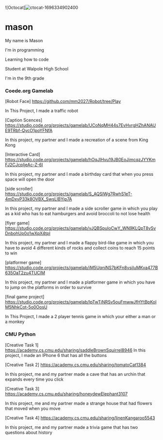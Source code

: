 ![Octocat]![ctocat-1696334902400](https://github.com/mm2027/mason/assets/146838324/daca09b4-2211-4bb9-a245-eb9157946caf)


# mason
My name is Mason

I'm in programming

Learning how to code

Student at Walpole High School

I'm in the 9th grade

### Coede.org Gamelab
[Robot Face] https://github.com/mm2027/Robot/tree/Play

In This Project, I made a traffic robot 

[Caption Scences] https://studio.code.org/projects/gamelab/UCoNqMH44s7EvHvrgHZhANAUE9TRbf-QycO1poYFNfA

In this project, my partner and I made a recreation of a scene from King Kong

[Interactive Card] https://studio.code.org/projects/gamelab/hOqJlHvu19JB0EoJimcqzJYYKmFJ2CJcpIjeAc-Z-6I

In this project, my partner and I made a birthday card that when you press space will open the door

[side scroller] https://studio.code.org/projects/gamelab/S_AQSIWg7RwhS1eT-4mDxyP33k8OVBX_SwsLIBYip7A

In this project, my partner and I made a side scroller game in which you play as a kid who has to eat hamburgers and avoid broccoli to not lose health

[flyer game] https://studio.code.org/projects/gamelab/vJQBSpuloCwY_WN9KLQpT8vSvDnbohUp0o1wXpX4tpI

In this project, my partner and I made a flappy bird-like game in which you have to avoid 4 different kinds of rocks and collect coins to reach 15 points to win 

[platformer game] https://studio.code.org/projects/gamelab/iM5UqniNS7bKFn8vsiIuMKva477B635OaT2zu4TUClM

In this project, my partner and I made a platformer game in which you have to jump on the platforms in order to survive

[final game project] https://studio.code.org/projects/gamelab/IpTwTiNRSv5ouFmwwJfHYtBpKoIM5NhkCot-5o0OosU

In This Project, I made a 2 player tennis game in which your either a man or a monkey

### CMU Python
[Creative Task 1] https://academy.cs.cmu.edu/sharing/saddleBrownSquirrel8946
In this project, I made an IPhone 6 that has all the buttons

[Creative Task 2]  https://academy.cs.cmu.edu/sharing/tomatoCat1384

In this project, me and my partner made a cave that has an urchin that expands every time you click

[Creative Task 3] https://academy.cs.cmu.edu/sharing/honeydewElephant3107

In this project, me and my partner made a strange house that had flowers that moved when you move

[Creative Task 4] https://academy.cs.cmu.edu/sharing/linenKangaroo5543

In this project, me and my partner made a trivia game that has two questions about history
